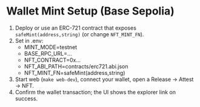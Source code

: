 # Wallet Mint Setup (Base Sepolia)
1) Deploy or use an ERC-721 contract that exposes `safeMint(address,string)` (or change `NFT_MINT_FN`).
2) Set in .env:
   - MINT_MODE=testnet
   - BASE_RPC_URL=...
   - NFT_CONTRACT=0x...
   - NFT_ABI_PATH=contracts/erc721.abi.json
   - NFT_MINT_FN=safeMint(address,string)
3) Start web (`make web-dev`), connect your wallet, open a Release → Attest → NFT.
4) Confirm the wallet transaction; the UI shows the explorer link on success.
